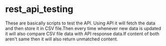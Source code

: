 # rest_api_testing
These are basically scripts to test the API. 
Using API it will fetch the data and then
store it in CSV file.Then every time whenever new
data is updated it will also compare CSV file data
with API response data.If content of both aren't
same then it will also return unmatched content.

